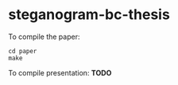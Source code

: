 # steganogram-bc-thesis

To compile the paper:
```
cd paper
make
```

To compile presentation:
**TODO**
